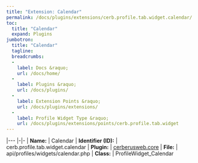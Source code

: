 ```yaml
---
title: "Extension: Calendar"
permalink: /docs/plugins/extensions/cerb.profile.tab.widget.calendar/
toc:
  title: "Calendar"
  expand: Plugins
jumbotron:
  title: "Calendar"
  tagline: 
  breadcrumbs:
  -
    label: Docs &raquo;
    url: /docs/home/
  -
    label: Plugins &raquo;
    url: /docs/plugins/
  -
    label: Extension Points &raquo;
    url: /docs/plugins/extensions/
  -
    label: Profile Widget Type &raquo;
    url: /docs/plugins/extensions/points/cerb.profile.tab.widget
---
```


|---
|-|-
| **Name:** | Calendar
| **Identifier (ID):** | cerb.profile.tab.widget.calendar
| **Plugin:** | [cerberusweb.core](/docs/plugins/cerberusweb.core/)
| **File:** | api/profiles/widgets/calendar.php
| **Class:** | ProfileWidget_Calendar

